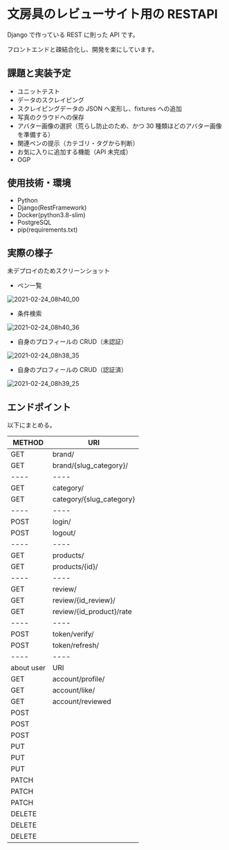 # 文房具のレビューサイト用の RESTAPI

Django で作っている REST に則った API です。

フロントエンドと疎結合化し、開発を楽にしています。

## 課題と実装予定

- ユニットテスト
- データのスクレイピング
- スクレイピングデータの JSON へ変形し、fixtures への追加
- 写真のクラウドへの保存
- アバター画像の選択（荒らし防止のため、かつ 30 種類ほどのアバター画像を準備する）
- 関連ペンの提示（カテゴリ・タグから判断）
- お気に入りに追加する機能（API 未完成）
- OGP

## 使用技術・環境

- Python
- Django(RestFramework)
- Docker(python3.8-slim)
- PostgreSQL
- pip(requirements.txt)

## 実際の様子

未デプロイのためスクリーンショット

- ペン一覧

![2021-02-24_08h40_00](https://user-images.githubusercontent.com/65804288/108993212-97b4f180-76dd-11eb-9201-b3cc3224e759.png)

- 条件検索

![2021-02-24_08h40_36](https://user-images.githubusercontent.com/65804288/108993195-9388d400-76dd-11eb-8221-4fd2305a7182.png)

- 自身のプロフィールの CRUD（未認証）

![2021-02-24_08h38_35](https://user-images.githubusercontent.com/65804288/108993199-94ba0100-76dd-11eb-855b-6fa5e11bc646.png)

- 自身のプロフィールの CRUD（認証済）

![2021-02-24_08h39_25](https://user-images.githubusercontent.com/65804288/108993204-95eb2e00-76dd-11eb-966c-a8fe33d1a822.png)

## エンドポイント

以下にまとめる。

|  METHOD  |  URI  |
| ---- | ---- |
| GET |  brand/  |
| GET |  brand/{slug_category}/  |
| ---- | ---- |
| GET |  category/  |
| GET |  category/{slug_category}  |
| ---- | ---- |
| POST |  login/  |
| POST |  logout/  |
| ---- | ---- |
| GET |  products/  |
| GET |  products/{id}/  |
| ---- | ---- |
| GET |  review/  |
| GET |  review/{id_review}/  |
| GET |  review/{id_product}/rate  |
| ---- | ---- |
| POST |  token/verify/  |
| POST |  token/refresh/  |
| ---- | ---- |
| about user |  URI  |
| GET |  account/profile/  |
| GET |  account/like/  |
| GET |  account/reviewed  |
| POST |    |
| POST |    |
| POST |    |
| PUT |    |
| PUT |    |
| PUT |    |
| PATCH |    |
| PATCH |    |
| PATCH |    |
| DELETE |    |
| DELETE |    |
| DELETE |    |